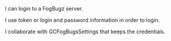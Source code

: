 I can login to a FogBugz server.

I use token or login and password information in order to login.

I collaborate with GCFogBugsSettings that keeps the credentials.